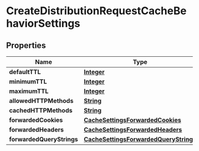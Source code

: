 

# CreateDistributionRequestCacheBehaviorSettings


## Properties

| Name | Type | Description | Notes |
|------------ | ------------- | ------------- | -------------|
|**defaultTTL** | [**Integer**](Integer.md) |  |  [optional] |
|**minimumTTL** | [**Integer**](Integer.md) |  |  [optional] |
|**maximumTTL** | [**Integer**](Integer.md) |  |  [optional] |
|**allowedHTTPMethods** | [**String**](String.md) |  |  [optional] |
|**cachedHTTPMethods** | [**String**](String.md) |  |  [optional] |
|**forwardedCookies** | [**CacheSettingsForwardedCookies**](CacheSettingsForwardedCookies.md) |  |  [optional] |
|**forwardedHeaders** | [**CacheSettingsForwardedHeaders**](CacheSettingsForwardedHeaders.md) |  |  [optional] |
|**forwardedQueryStrings** | [**CacheSettingsForwardedQueryStrings**](CacheSettingsForwardedQueryStrings.md) |  |  [optional] |



